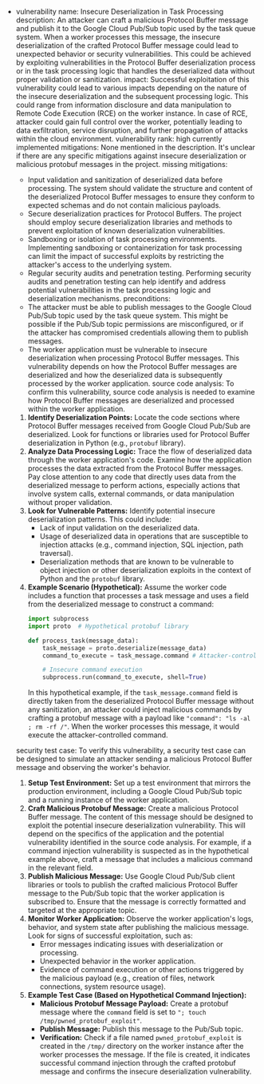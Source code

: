 - vulnerability name: Insecure Deserialization in Task Processing
  description: An attacker can craft a malicious Protocol Buffer message and publish it to the Google Cloud Pub/Sub topic used by the task queue system. When a worker processes this message, the insecure deserialization of the crafted Protocol Buffer message could lead to unexpected behavior or security vulnerabilities. This could be achieved by exploiting vulnerabilities in the Protocol Buffer deserialization process or in the task processing logic that handles the deserialized data without proper validation or sanitization.
  impact: Successful exploitation of this vulnerability could lead to various impacts depending on the nature of the insecure deserialization and the subsequent processing logic. This could range from information disclosure and data manipulation to Remote Code Execution (RCE) on the worker instance. In case of RCE, attacker could gain full control over the worker, potentially leading to data exfiltration, service disruption, and further propagation of attacks within the cloud environment.
  vulnerability rank: high
  currently implemented mitigations: None mentioned in the description. It's unclear if there are any specific mitigations against insecure deserialization or malicious protobuf messages in the project.
  missing mitigations:
    - Input validation and sanitization of deserialized data before processing. The system should validate the structure and content of the deserialized Protocol Buffer messages to ensure they conform to expected schemas and do not contain malicious payloads.
    - Secure deserialization practices for Protocol Buffers. The project should employ secure deserialization libraries and methods to prevent exploitation of known deserialization vulnerabilities.
    - Sandboxing or isolation of task processing environments. Implementing sandboxing or containerization for task processing can limit the impact of successful exploits by restricting the attacker's access to the underlying system.
    - Regular security audits and penetration testing. Performing security audits and penetration testing can help identify and address potential vulnerabilities in the task processing logic and deserialization mechanisms.
  preconditions:
    - The attacker must be able to publish messages to the Google Cloud Pub/Sub topic used by the task queue system. This might be possible if the Pub/Sub topic permissions are misconfigured, or if the attacker has compromised credentials allowing them to publish messages.
    - The worker application must be vulnerable to insecure deserialization when processing Protocol Buffer messages. This vulnerability depends on how the Protocol Buffer messages are deserialized and how the deserialized data is subsequently processed by the worker application.
  source code analysis: To confirm this vulnerability, source code analysis is needed to examine how Protocol Buffer messages are deserialized and processed within the worker application.
    1. **Identify Deserialization Points:** Locate the code sections where Protocol Buffer messages received from Google Cloud Pub/Sub are deserialized. Look for functions or libraries used for Protocol Buffer deserialization in Python (e.g., `protobuf` library).
    2. **Analyze Data Processing Logic:** Trace the flow of deserialized data through the worker application's code. Examine how the application processes the data extracted from the Protocol Buffer messages. Pay close attention to any code that directly uses data from the deserialized message to perform actions, especially actions that involve system calls, external commands, or data manipulation without proper validation.
    3. **Look for Vulnerable Patterns:** Identify potential insecure deserialization patterns. This could include:
        - Lack of input validation on the deserialized data.
        - Usage of deserialized data in operations that are susceptible to injection attacks (e.g., command injection, SQL injection, path traversal).
        - Deserialization methods that are known to be vulnerable to object injection or other deserialization exploits in the context of Python and the `protobuf` library.
    4. **Example Scenario (Hypothetical):**
       Assume the worker code includes a function that processes a task message and uses a field from the deserialized message to construct a command:
       ```python
       import subprocess
       import proto  # Hypothetical protobuf library

       def process_task(message_data):
           task_message = proto.deserialize(message_data)
           command_to_execute = task_message.command # Attacker-controlled data

           # Insecure command execution
           subprocess.run(command_to_execute, shell=True)
       ```
       In this hypothetical example, if the `task_message.command` field is directly taken from the deserialized Protocol Buffer message without any sanitization, an attacker could inject malicious commands by crafting a protobuf message with a payload like `"command": "ls -al ; rm -rf /"`. When the worker processes this message, it would execute the attacker-controlled command.

  security test case: To verify this vulnerability, a security test case can be designed to simulate an attacker sending a malicious Protocol Buffer message and observing the worker's behavior.
    1. **Setup Test Environment:** Set up a test environment that mirrors the production environment, including a Google Cloud Pub/Sub topic and a running instance of the worker application.
    2. **Craft Malicious Protobuf Message:** Create a malicious Protocol Buffer message. The content of this message should be designed to exploit the potential insecure deserialization vulnerability. This will depend on the specifics of the application and the potential vulnerability identified in the source code analysis. For example, if a command injection vulnerability is suspected as in the hypothetical example above, craft a message that includes a malicious command in the relevant field.
    3. **Publish Malicious Message:** Use Google Cloud Pub/Sub client libraries or tools to publish the crafted malicious Protocol Buffer message to the Pub/Sub topic that the worker application is subscribed to. Ensure that the message is correctly formatted and targeted at the appropriate topic.
    4. **Monitor Worker Application:** Observe the worker application's logs, behavior, and system state after publishing the malicious message. Look for signs of successful exploitation, such as:
        - Error messages indicating issues with deserialization or processing.
        - Unexpected behavior in the worker application.
        - Evidence of command execution or other actions triggered by the malicious payload (e.g., creation of files, network connections, system resource usage).
    5. **Example Test Case (Based on Hypothetical Command Injection):**
       - **Malicious Protobuf Message Payload:** Create a protobuf message where the `command` field is set to `"; touch /tmp/pwned_protobuf_exploit"`.
       - **Publish Message:** Publish this message to the Pub/Sub topic.
       - **Verification:** Check if a file named `pwned_protobuf_exploit` is created in the `/tmp/` directory on the worker instance after the worker processes the message. If the file is created, it indicates successful command injection through the crafted protobuf message and confirms the insecure deserialization vulnerability.